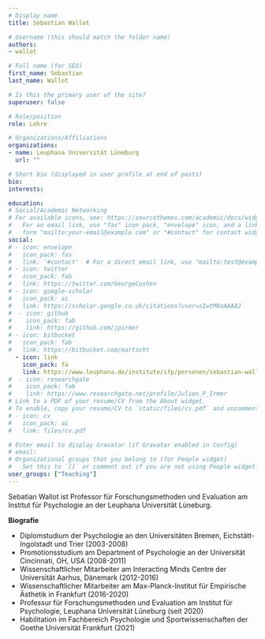 ```yaml
---
# Display name
title: Sebastian Wallot

# Username (this should match the folder name)
authors:
- wallot

# Full name (for SEO)
first_name: Sebastian
last_name: Wallot

# Is this the primary user of the site?
superuser: false

# Role/position
role: Lehre

# Organizations/Affiliations
organizations:
- name: Leuphana Universität Lüneburg
  url: ""

# Short bio (displayed in user profile at end of posts)
bio:
interests:

education:
# Social/Academic Networking
# For available icons, see: https://sourcethemes.com/academic/docs/widgets/#icons
#   For an email link, use "fas" icon pack, "envelope" icon, and a link in the
#   form "mailto:your-email@example.com" or "#contact" for contact widget.
social:
# - icon: envelope
#   icon_pack: fas
#   link: '#contact'  # For a direct email link, use "mailto:test@example.org".
# - icon: twitter
#   icon_pack: fab
#   link: https://twitter.com/GeorgeCushen
# - icon: google-scholar
#   icon_pack: ai
#   link: https://scholar.google.co.uk/citations?user=sIwtMXoAAAAJ
#  - icon: github
#    icon_pack: fab
#    link: https://github.com/jpirmer
# - icon: bitbucket
#   icon_pack: fab
#   link: https://bitbucket.com/martscht
  - icon: link
    icon_pack: fa
    link: https://www.leuphana.de/institute/ifp/personen/sebastian-wallot.html
#  - icon: researchgate
#    icon_pack: fab
#    link: https://www.researchgate.net/profile/Julien_P_Irmer
# Link to a PDF of your resume/CV from the About widget.
# To enable, copy your resume/CV to `static/files/cv.pdf` and uncomment the lines below.
# - icon: cv
#   icon_pack: ai
#   link: files/cv.pdf

# Enter email to display Gravatar (if Gravatar enabled in Config)
# email:
# Organizational groups that you belong to (for People widget)
#   Set this to `[]` or comment out if you are not using People widget.
user_groups: ["Teaching"]
---
```


Sebatian Wallot ist Professor für Forschungsmethoden und Evaluation am Institut für Psychologie an der Leuphana Universität Lüneburg.

**Biografie**

-	Diplomstudium der Psychologie an den Universitäten Bremen, Eichstätt-Ingolstadt und Trier (2003-2008)
-	Promotionsstudium am Department of Psychologie an der Universität Cincinnati, OH, USA (2008-2011)
-	 Wissenschaftlicher Mitarbeiter am Interacting Minds Centre der Universität Aarhus, Dänemark (2012-2016)
-	Wissenschaftlicher Mitarbeiter am Max-Planck-Institut für Empirische Ästhetik in Frankfurt (2016-2020)
-	Professur für Forschungsmethoden und Evaluation am Institut für Psychologie, Leuphana Universität Lüneburg (seit 2020)
-	Habilitation im Fachbereich Psychologie und Sportwissenschaften der Goethe Universität Frankfurt (2021)

